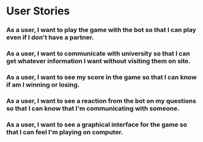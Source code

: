 # User Stories

### As a user, I want to play the game with the bot so that I can play even if I don't have a partner.

### As a user, I want to communicate with university so that I can get whatever information I want without visiting them on site. 

### As a user, I want to see my score in the game so that I can know if am I winning or losing. 

### As a user, I want to see a reaction from the bot on my questions so that I can know that I'm communicating with someone. 

### As a user, I want to see a graphical interface for the game so that I can feel I'm playing on computer. 
